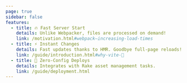 ```yaml
---
page: true
sidebar: false
features:
  - title: 🔥 Fast Server Start
    details: Unlike Webpacker, files are processed on demand!
    link: /motivation.html#webpack—increasing-load-times
  - title: ⚡️ Instant Changes
    details: Fast updates thanks to HMR. Goodbye full-page reloads!
    link: /guide/introduction.html#why-vite-🤔
  - title: 🚀 Zero-Config Deploys
    details: Integrates with Rake asset management tasks.
    link: /guide/deployment.html
---
```

<script setup>
import Home from '/@theme/components/Home.vue'
</script>

<Home />
